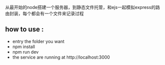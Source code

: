从最开始的node搭建一个服务器，到静态文件托管，和ejs一起模拟express的路由封装，每个都会有一个文件来记录过程

## how to use :
   - entry the folder you want
   - npm install
   - npm run dev
   - the service are running at http://localhost:3000
